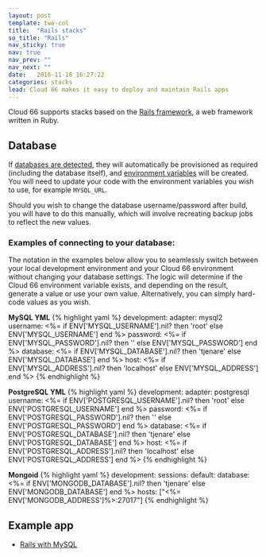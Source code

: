 ```yaml
---
layout: post
template: two-col
title:  "Rails stacks"
so_title: "Rails"
nav_sticky: true
nav: true
nav_prev: ""
nav_next: ""
date:   2016-11-18 16:27:22
categories: stacks
lead: Cloud 66 makes it easy to deploy and maintain Rails apps
---
```


Cloud 66 supports stacks based on the [Rails framework](http://rubyonrails.org/), a web framework written in Ruby.

## Database

If [databases are detected](/stacks/databases.html), they will automatically be provisioned as required (including the database itself), and [environment variables](/stack-features/env-vars.html) will be created. You will need to update your code with the environment variables you wish to use, for example `MYSQL_URL`.

Should you wish to change the database username/password after build, you will have to do this manually, which will involve recreating backup jobs to reflect the new values.

### Examples of connecting to your database:

The notation in the examples below allow you to seamlessly switch between your local development environment and your Cloud 66 environment without
changing your database settings. The logic will determine if the Cloud 66 environment variable exists, and depending on the result, generate a value
or use your own value. Alternatively, you can simply hard-code values as you wish.

**MySQL YML**
{% highlight yaml %}
development:
    adapter: mysql2
    username: <%= if ENV['MYSQL_USERNAME'].nil? then 'root' else ENV['MYSQL_USERNAME'] end %>
    password: <%= if ENV['MYSQL_PASSWORD'].nil? then '' else ENV['MYSQL_PASSWORD'] end %>
    database: <%= if ENV['MYSQL_DATABASE'].nil? then 'tjenare' else ENV['MYSQL_DATABASE'] end %>
    host: <%= if ENV['MYSQL_ADDRESS'].nil? then 'localhost' else ENV['MYSQL_ADDRESS'] end %>
{% endhighlight %}

**PostgreSQL YML**
{% highlight yaml %}
development:
    adapter: postgresql
    username: <%= if ENV['POSTGRESQL_USERNAME'].nil? then 'root' else ENV['POSTGRESQL_USERNAME'] end %>
    password: <%= if ENV['POSTGRESQL_PASSWORD'].nil? then '' else ENV['POSTGRESQL_PASSWORD'] end %>
    database: <%= if ENV['POSTGRESQL_DATABASE'].nil? then 'tjenare' else ENV['POSTGRESQL_DATABASE'] end %>
    host: <%= if ENV['POSTGRESQL_ADDRESS'].nil? then 'localhost' else ENV['POSTGRESQL_ADDRESS'] end %>
{% endhighlight %}

**Mongoid**
{% highlight yaml %}
development:
  sessions:
    default:
      database: <%= if ENV['MONGODB_DATABASE'].nil? then 'tjenare' else ENV['MONGODB_DATABASE'] end %>
      hosts: ["<%= ENV['MONGODB_ADDRESS']%>:27017"]
{% endhighlight %}

## Example app

* <a href="https://www.cloud66.com/stacks/new?eduid=rails_mysql" target="_blank">Rails with MySQL</a>